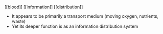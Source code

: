 [[blood]] [[information]] [[distribution]]

- It appears to be primarily a transport medium (moving oxygen, nutrients, waste)
- Yet its deeper function is as an information distribution system
